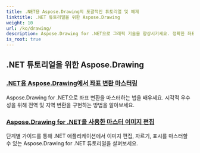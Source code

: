 ```yaml
---
title: .NET용 Aspose.Drawing의 포괄적인 튜토리얼 및 예제
linktitle: .NET 튜토리얼을 위한 Aspose.Drawing
weight: 10
url: /ko/drawing/
description: Aspose.Drawing for .NET으로 그래픽 기술을 향상시키세요. 정확한 좌표 변환부터 동적 텍스트와 글꼴까지, 저희 튜토리얼은 그래픽의 잠재력을 최대한 발휘하게 합니다.
is_root: true
---
```

## .NET 튜토리얼을 위한 Aspose.Drawing
### [.NET용 Aspose.Drawing에서 좌표 변환 마스터링](./transformations/)
Aspose.Drawing for .NET으로 좌표 변환을 마스터하는 법을 배우세요. 시각적 우수성을 위해 전역 및 지역 변환을 구현하는 방법을 알아보세요.
### [Aspose.Drawing for .NET을 사용한 마스터 이미지 편집](./master-image-editing/)
단계별 가이드를 통해 .NET 애플리케이션에서 이미지 편집, 자르기, 표시를 마스터할 수 있는 Aspose.Drawing for .NET 튜토리얼을 살펴보세요.